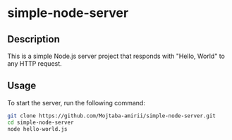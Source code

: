 # simple-node-server

## Description

This is a simple Node.js server project that responds with "Hello, World" to any HTTP request.

## Usage

To start the server, run the following command:

```sh
git clone https://github.com/Mojtaba-amirii/simple-node-server.git
cd simple-node-server
node hello-world.js
```
